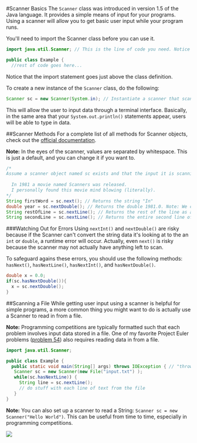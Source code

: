 #Scanner Basics
The `Scanner` class was introduced in version 1.5 of the Java language. It provides a simple means of input for your programs. Using a scanner will allow you to get basic user input while your program runs.

You'll need to import the Scanner class before you can use it.

```java
import java.util.Scanner; // This is the line of code you need. Notice its position near the top of the file.

public class Example {
  //rest of code goes here...
```
Notice that the import statement goes just above the class definition.

To create a new instance of the `Scanner` class, do the following:
```java
Scanner sc = new Scanner(System.in); // Instantiate a scanner that scans standard input
```
This will allow the user to input data through a terminal interface. Basically, in the same area that your `System.out.println()` statements appear, users will be able to type in data.

##Scanner Methods
For a complete list of all methods for Scanner objects, check out the [official documentation](http://docs.oracle.com/javase/7/docs/api/java/util/Scanner.html#method_summary).

**Note:** In the eyes of the scanner, values are separated by whitespace. This is just a default, and you can change it if you want to.

```java
/*
Assume a scanner object named sc exists and that the input it is scanning is the following:
  
  In 1981 a movie named Scanners was released.
  I personally found this movie mind blowing (literally).
*/
String firstWord = sc.next(); // Returns the string "In"
double year = sc.nextDouble(); // Returns the double 1981.0. Note: We could also have used sc.nextInt();
String restOfLine = sc.nextLine(); // Returns the rest of the line as a String: "a movie named Scanners was released."
String secondLine = sc.nextLine(); // Returns the entire second line of text.
```

###Watching Out for Errors
Using `nextInt()` and `nextDouble()` are risky because if the Scanner can't convert the string data it's looking at to the an `int` or `double`, a runtime error will occur. Actually, even `next()` is risky because the scanner may not actually have anything left to scan.

To safeguard agains these errors, you should use the following methods: `hasNext()`, `hasNextLine()`, `hasNextInt()`, and `hasNextDouble()`.

```java
double x = 0.0;
if(sc.hasNextDouble()){
  x = sc.nextDouble();
}
```

##Scanning a File
While getting user input using a scanner is helpful for simple programs, a more common thing you might want to do is actually use a Scanner to read in from a file.

**Note:** Programming competitions are typically formatted such that each problem involves input data stored in a file. One of my favorite Project Euler problems ([problem 54](http://projecteuler.net/problem=54)) also requires reading data in from a file.

```java
import java.util.Scanner;

public class Example {
  public static void main(String[] args) throws IOException { // "throws IOException" is needed to compile
   Scanner sc = new Scanner(new File("input.txt") );
   while(sc.hasNextLine)) {
     String line = sc.nextLine();
     // do stuff with each line of text from the file
   }
}
```

**Note:** You can also set up a scanner to read a String: `Scanner sc = new Scanner("Hello World")`. This can be useful from time to time, especially in programming competitions.


![](http://christensenacademy.org/img/signature.png)
